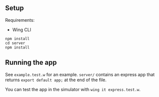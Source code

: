 ## Setup

Requirements:
* Wing CLI

```
npm install
cd server
npm install
```

## Running the app

See `example.test.w` for an example.
`server/` contains an express app that returns `export default app;` at the end of the file.

You can test the app in the simulator with `wing it express.test.w`.
